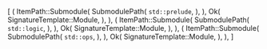 [
    (
        ItemPath::Submodule(
            SubmodulePath(
                `std::prelude`,
            ),
        ),
        Ok(
            SignatureTemplate::Module,
        ),
    ),
    (
        ItemPath::Submodule(
            SubmodulePath(
                `std::logic`,
            ),
        ),
        Ok(
            SignatureTemplate::Module,
        ),
    ),
    (
        ItemPath::Submodule(
            SubmodulePath(
                `std::ops`,
            ),
        ),
        Ok(
            SignatureTemplate::Module,
        ),
    ),
]